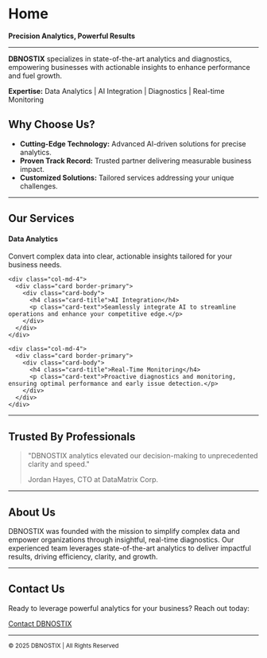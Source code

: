 # Home

**Precision Analytics, Powerful Results**

<hr>

**DBNOSTIX** specializes in state-of-the-art analytics and diagnostics, empowering businesses with actionable insights to enhance performance and fuel growth.

<div class="alert alert-info">
  <strong>Expertise:</strong> Data Analytics | AI Integration | Diagnostics | Real-time Monitoring
</div>

## Why Choose Us?

- **Cutting-Edge Technology:** Advanced AI-driven solutions for precise analytics.
- **Proven Track Record:** Trusted partner delivering measurable business impact.
- **Customized Solutions:** Tailored services addressing your unique challenges.

<hr>

## Our Services

<div class="container">
  <div class="row text-center">    
    <!-- Data Analytics Card -->
    <div class="col-md-4">
      <div class="card border-primary mb-4">
        <div class="card-body">
          <h4 class="card-title">Data Analytics</h4>
          <p class="card-text">Convert complex data into clear, actionable insights tailored for your business needs.</p>
        </div>
      </div>

    <div class="col-md-4">
      <div class="card border-primary">
        <div class="card-body">
          <h4 class="card-title">AI Integration</h4>
          <p class="card-text">Seamlessly integrate AI to streamline operations and enhance your competitive edge.</p>
        </div>
      </div>
    </div>

    <div class="col-md-4">
      <div class="card border-primary">
        <div class="card-body">
          <h4 class="card-title">Real-Time Monitoring</h4>
          <p class="card-text">Proactive diagnostics and monitoring, ensuring optimal performance and early issue detection.</p>
        </div>
      </div>
    </div>
    
  </div>
</div>

<hr>

## Trusted By Professionals

<blockquote class="blockquote">
  <p class="mb-0">"DBNOSTIX analytics elevated our decision-making to unprecedented clarity and speed."</p>
  <footer class="blockquote-footer">Jordan Hayes, CTO at DataMatrix Corp.</footer>
</blockquote>

<hr>

## About Us

DBNOSTIX was founded with the mission to simplify complex data and empower organizations through insightful, real-time diagnostics. Our experienced team leverages state-of-the-art analytics to deliver impactful results, driving efficiency, clarity, and growth.

<hr>

## Contact Us

Ready to leverage powerful analytics for your business? Reach out today:

<div class="text-center">
  <a href="mailto:info@dbnostix.com" class="btn btn-primary btn-lg">Contact DBNOSTIX</a>
</div>

<hr>

<footer class="text-center">
  <small>&copy; 2025 DBNOSTIX | All Rights Reserved</small>
</footer>
